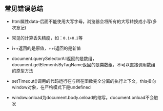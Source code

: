 ## 常见错误总结

* html属性data-后面不能使用大写字母，浏览器会将所有的大写转换成小写(多次忘记)

* 常见的计算丢失精度，如：`0.1+0.2`等

* i++返回的是原值，++i返回的是新值

* document.querySelectorAll返回的是数组，document.getElementsByTagName返回的是类数组，不可以直接调用数组的原型方法

* setTimeout()调用的代码运行在与所在函数完全分离的执行上下文，this指向window对象，在严格模式下是undefined

* window.onload为document.body.onload的缩写，document.onload不会触发
